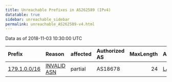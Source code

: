 ```yaml
---
title: Unreachable Prefixes in AS262589 (IPv4)
datatable: true
sidebar: unreachable_sidebar
permalink: unreachable_AS262589-v4.html
---
```


Data as of 2018-11-03 10:30:00 UTC


<div class="datatable-begin"></div>

| Prefix                                             | Reason                                                                                               | affected   | Authorized AS   |   MaxLength | Anchor                                         |   unreachable /24s |
|:---------------------------------------------------|:-----------------------------------------------------------------------------------------------------|:-----------|:----------------|------------:|:-----------------------------------------------|-------------------:|
| [179.1.0.0/16](https://stat.ripe.net/179.1.0.0/16) | [INVALID ASN](https://rpki-validator.ripe.net/announcement-preview?asn=AS262589&prefix=179.1.0.0/16) | partial    | AS18678         |          24 | [LACNIC](unreachable_LACNIC_RPKI_Root-v4.html) |                256 |

<div class="datatable-end"></div>